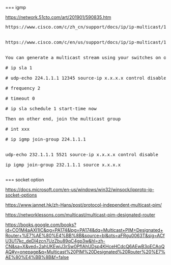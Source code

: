 
=== igmp

https://network.51cto.com/art/201901/590835.htm

<pre>
https://www.cisco.com/c/zh_cn/support/docs/ip/ip-multicast/13726-57.html


https://www.cisco.com/c/en/us/support/docs/ip/ip-multicast/119383-technote-ip-multicast-00.html


You can generate a multicast stream using your switches on one end.

# ip sla 1

# udp-echo 224.1.1.1 12345 source-ip x.x.x.x control disable

# frequency 2

# timeout 0

# ip sla schedule 1 start-time now

Then on other end, join the multicast group

# int xxx

# ip igmp join-group 224.1.1.1


udp-echo 232.1.1.1 5521 source-ip x.x.x.x control disable

ip igmp join-group 232.1.1.1 source x.x.x.x

</pre>

=== socket option

https://docs.microsoft.com/en-us/windows/win32/winsock/ipproto-ip-socket-options


https://www.jannet.hk/zh-Hans/post/protocol-independent-multicast-pim/

https://networklessons.com/multicast/multicast-pim-designated-router

https://books.google.com/books?id=CO1M4aAXI1IC&pg=PA174&lpg=PA174&dq=Multicast+PIM+Designated+Router+%E7%AE%80%E4%BB%8B&source=bl&ots=aFRgu0063T&sig=ACfU3U17kc_deDl4zcn7UzZbu89qC4gp3w&hl=zh-CN&sa=X&ved=2ahUKEwiJ3rSw0PflAhUDsp4KHceHCdcQ6AEwB3oECAoQAQ#v=onepage&q=Multicast%20PIM%20Designated%20Router%20%E7%AE%80%E4%BB%8B&f=false
